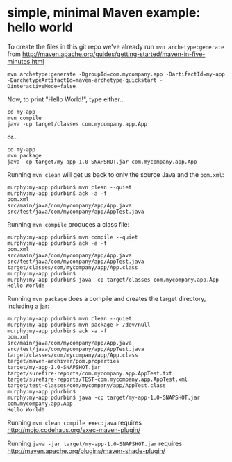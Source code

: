 #      simple, minimal Maven example: hello world            


To create the files in this git repo we've already run `mvn archetype:generate` from http://maven.apache.org/guides/getting-started/maven-in-five-minutes.html

    mvn archetype:generate -DgroupId=com.mycompany.app -DartifactId=my-app -DarchetypeArtifactId=maven-archetype-quickstart -DinteractiveMode=false

Now, to print "Hello World!", type either...

    cd my-app
    mvn compile
    java -cp target/classes com.mycompany.app.App

or...

    cd my-app
    mvn package
    java -cp target/my-app-1.0-SNAPSHOT.jar com.mycompany.app.App

Running `mvn clean` will get us back to only the source Java and the `pom.xml`:

    murphy:my-app pdurbin$ mvn clean --quiet
    murphy:my-app pdurbin$ ack -a -f
    pom.xml
    src/main/java/com/mycompany/app/App.java
    src/test/java/com/mycompany/app/AppTest.java

Running `mvn compile` produces a class file:

    murphy:my-app pdurbin$ mvn compile --quiet
    murphy:my-app pdurbin$ ack -a -f
    pom.xml
    src/main/java/com/mycompany/app/App.java
    src/test/java/com/mycompany/app/AppTest.java
    target/classes/com/mycompany/app/App.class
    murphy:my-app pdurbin$ 
    murphy:my-app pdurbin$ java -cp target/classes com.mycompany.app.App
    Hello World!

Running `mvn package` does a compile and creates the target directory, including a jar:

    murphy:my-app pdurbin$ mvn clean --quiet
    murphy:my-app pdurbin$ mvn package > /dev/null
    murphy:my-app pdurbin$ ack -a -f
    pom.xml
    src/main/java/com/mycompany/app/App.java
    src/test/java/com/mycompany/app/AppTest.java
    target/classes/com/mycompany/app/App.class
    target/maven-archiver/pom.properties
    target/my-app-1.0-SNAPSHOT.jar
    target/surefire-reports/com.mycompany.app.AppTest.txt
    target/surefire-reports/TEST-com.mycompany.app.AppTest.xml
    target/test-classes/com/mycompany/app/AppTest.class
    murphy:my-app pdurbin$ 
    murphy:my-app pdurbin$ java -cp target/my-app-1.0-SNAPSHOT.jar com.mycompany.app.App
    Hello World!

Running `mvn clean compile exec:java` requires http://mojo.codehaus.org/exec-maven-plugin/

Running `java -jar target/my-app-1.0-SNAPSHOT.jar` requires http://maven.apache.org/plugins/maven-shade-plugin/
